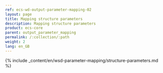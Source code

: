 ```yaml
---
ref: ecs-wd-output-parameter-mapping-02
layout: page
title: Mapping structure parameters
description: Mapping structure parameters
product: ecs-core
parent: output_parameter_mapping
permalink: /:collection/:path
weight: 2
lang: en_GB
---
```


{% include _content/en/wsd-parameter-mapping/structure-parameters.md %}